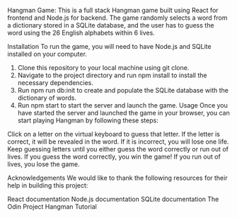 Hangman Game:
This is a full stack Hangman game built using React for frontend and Node.js for backend. The game randomly selects a word from a dictionary stored in a SQLite database, and the user has to guess the word using the 26 English alphabets within 6 lives.

Installation
To run the game, you will need to have Node.js and SQLite installed on your computer.

1. Clone this repository to your local machine using git clone.
2. Navigate to the project directory and run npm install to install the necessary dependencies.
3. Run npm run db:init to create and populate the SQLite database with the dictionary of words.
4. Run npm start to start the server and launch the game.
Usage
Once you have started the server and launched the game in your browser, you can start playing Hangman by following these steps:

Click on a letter on the virtual keyboard to guess that letter.
If the letter is correct, it will be revealed in the word. If it is incorrect, you will lose one life.
Keep guessing letters until you either guess the word correctly or run out of lives.
If you guess the word correctly, you win the game! If you run out of lives, you lose the game.

Acknowledgements
We would like to thank the following resources for their help in building this project:

React documentation
Node.js documentation
SQLite documentation
The Odin Project Hangman Tutorial



